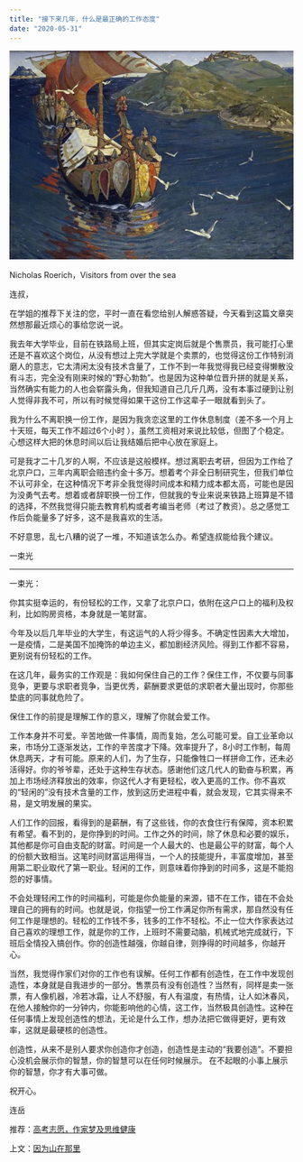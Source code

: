 ```yaml
---
title: "接下来几年，什么是最正确的工作态度"
date: "2020-05-31"
---
```


![连岳文章](images/连岳文章picture.jpg)

Nicholas Roerich，Visitors from over the sea

  

连叔，  

  

在学姐的推荐下关注的您，平时一直在看您给别人解惑答疑，今天看到这篇文章突然想那最近烦心的事给您说一说。

  

我去年大学毕业，目前在铁路局上班，但其实定岗后就是个售票员，我可能打心里还是不喜欢这个岗位，从没有想过上完大学就是个卖票的，也觉得这份工作特别消磨人的意志，它太清闲太没有技术含量了，工作不到一年我觉得我已经变得懒散没有斗志，完全没有刚来时候的“野心勃勃”。也是因为这种单位晋升拼的就是关系，当然确实有能力的人也会崭露头角，但我知道自己几斤几两，没有本事过硬到让别人觉得非我不可，所以有时候觉得如果干这份工作这辈子一眼就看到头了。

  

我为什么不离职换一份工作，是因为我贪恋这里的工作休息制度（差不多一个月上十天班，每天工作不超过6个小时 ），虽然工资相对来说比较低，但图了个稳定。心想这样大把的休息时间以后让我结婚后把中心放在家庭上。

  

可是我才二十几岁的人啊，不应该是这般模样。想过离职去考研，但因为工作给了北京户口，三年内离职会赔违约金十多万。想着考个非全日制研究生，但我们单位不认可非全，在这种情况下考非全我觉得时间成本和精力成本都太高，可能也是因为没勇气去考。想着或者辞职换一份工作，但就我的专业来说来铁路上班算是不错的选择，不然我觉得只能去教育机构或者考编当老师（考过了教资）。总之感觉工作后负能量多了好多，这不是我喜欢的生活。

  

不好意思，乱七八糟的说了一堆，不知道该怎么办。希望连叔能给我个建议。

  

一束光

  

* * *

  

一束光：

  

你其实挺幸运的，有份轻松的工作，又拿了北京户口，依附在这户口上的福利及权利，比如购房资格，本身就是一笔财富。

  

今年及以后几年毕业的大学生，有这运气的人将少得多。不确定性因素大大增加，一是疫情，二是美国不加掩饰的单边主义，都加剧经济风险。得到工作都不容易，更别说有份轻松的工作。

  

在这几年，最务实的工作观是：我如何保住自己的工作？保住工作，不仅要与同事竞争，更要与求职者竞争，当更优秀，薪酬要求更低的求职者大量出现时，你那些垫底的同事就危险了。

  

保住工作的前提是理解工作的意义，理解了你就会爱工作。

  

工作本身并不可爱。辛苦地做一件事情，周而复始，怎么可能可爱。自工业革命以来，市场分工逐渐发达，工作的辛苦度才下降。效率提升了，8小时工作制，每周休息两天，才有可能。原来的人们，为了生存，只能像牲口一样拼命工作，还未必活得好。你的爷爷辈，还处于这种生存状态。感谢他们这几代人的勤奋与积累，再加上市场经济释放出的效率，你这代人才有更轻松，收入更高的工作。你不喜欢的“轻闲的”没有技术含量的工作，放到这历史进程中看，就会发现，它其实得来不易，是文明发展的果实。

  

人们工作的回报，看得到的是薪酬，有了这些钱，你的衣食住行有保障，资本积累有希望。看不到的，是你挣到的时间。工作之外的时间，除了休息和必要的娱乐，其他都是你可自由支配的财富。时间是一个人最大的、也是最公平的财富，每个人的份额大致相当。这笔时间财富运用得当，一个人的技能提升，丰富度增加，甚至用第二职业取代了第一职业。轻闲的工作，则意味着你挣到的时间多，这是不能抱怨的好事情。

  

不会处理轻闲工作的时间福利，可能是你负能量的来源，错不在工作，错在不会处理自己的拥有的时间。也就是说，你指望一份工作满足你所有需求，那自然没有任何工作是理想的。轻松的工作钱不多，钱多的工作不轻松。不止一位大作家表达过自己喜欢的理想工作，就是你的工作，上班时不需要动脑，机械式地完成就行，下班后全情投入搞创作。你的创造性越强，你越自律，则挣得的时间越多，你越开心。

  

当然，我觉得作家们对你的工作也有误解。任何工作都有创造性，在工作中发现创造性，本身就是自我进步的一部分。售票员有没有创造性？当然有，同样是卖一张票，有人像机器，冷若冰霜，让人不舒服，有人有温度，有热情，让人如沐春风，在他人接触你的一分钟内，你能影响他的心情，这工作，当然极具创造性。这种在任何事情上发现创造性的想法，无论是什么工作，想办法把它做得更好，更有效率，这就是最硬核的创造性。

  

创造性，从来不是别人要求你创造你才创造，创造性是主动的“我要创造”。不要担心没机会展示你的智慧，你的智慧可以在任何时候展示。 在不起眼的小事上展示你的智慧，你才有大事可做。

  

祝开心。

  

连岳

  

推荐：[高考志愿，作家梦及思维健康](http://mp.weixin.qq.com/s?__biz=MjM5NDU0Mjk2MQ==&mid=2651640060&idx=1&sn=08932e64db4cd5d175e786c69d75a880&chksm=bd7e54e28a09ddf4ff874685ef79537de677e7a6d8605df73399bb241cdc937051f17a24f361&scene=21#wechat_redirect)  

上文：[因为山在那里](http://mp.weixin.qq.com/s?__biz=MjM5NDU0Mjk2MQ==&mid=2651640444&idx=1&sn=807b25711703af7deb3bd6d0c8702961&chksm=bd7e56628a09df748dbfcb45a87a7f33030120fe4ef1550c0e526418d519262e87ddcec66f21&scene=21#wechat_redirect)
